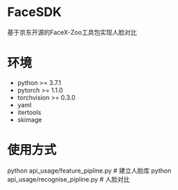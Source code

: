 # FaceSDK
基于京东开源的FaceX-Zoo工具包实现人脸对比

# 环境
* python >= 3.7.1  
* pytorch >= 1.1.0  
* torchvision >= 0.3.0 
* yaml  
* itertools  
* skimage

# 使用方式
python api_usage/feature_pipline.py   # 建立人脸库
python api_usage/recognise_pipline.py   # 人脸对比
